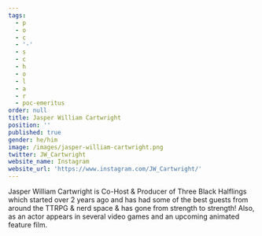 ```yaml
---
tags:
  - p
  - o
  - c
  - '-'
  - s
  - c
  - h
  - o
  - l
  - a
  - r
  - poc-emeritus
order: null
title: Jasper William Cartwright
position: ''
published: true
gender: he/him
image: /images/jasper-william-cartwright.png
twitter: JW_Cartwright
website_name: Instagram
website_url: 'https://www.instagram.com/JW_Cartwright/'
---
```


Jasper William Cartwright is Co-Host & Producer of Three Black Halflings which started over 2 years ago and has had some of the best guests from around the TTRPG & nerd space & has gone from strength to strength! Also, as an actor appears in several video games and an upcoming animated feature film.
